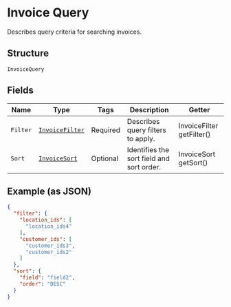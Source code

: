 
# Invoice Query

Describes query criteria for searching invoices.

## Structure

`InvoiceQuery`

## Fields

| Name | Type | Tags | Description | Getter |
|  --- | --- | --- | --- | --- |
| `Filter` | [`InvoiceFilter`](/doc/models/invoice-filter.md) | Required | Describes query filters to apply. | InvoiceFilter getFilter() |
| `Sort` | [`InvoiceSort`](/doc/models/invoice-sort.md) | Optional | Identifies the sort field and sort order. | InvoiceSort getSort() |

## Example (as JSON)

```json
{
  "filter": {
    "location_ids": [
      "location_ids4"
    ],
    "customer_ids": [
      "customer_ids3",
      "customer_ids2"
    ]
  },
  "sort": {
    "field": "field2",
    "order": "DESC"
  }
}
```

